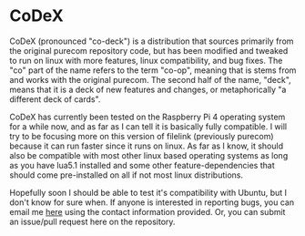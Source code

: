 # CoDeX

CoDeX (pronounced "co-deck") is a distribution that sources primarily from the original
purecom repository code, but has been modified and tweaked to run on linux with more
features, linux compatibility, and bug fixes. The "co" part of the name refers to the term
"co-op", meaning that is stems from and works with the original purecom. The second half of
the name, "deck", means that it is a deck of new features and changes, or metaphorically
"a different deck of cards". 

CoDeX has currently been tested on the Raspberry Pi 4 operating system for a while now,
and as far as I can tell it is basically fully compatible. I will try to be focusing
more on this version of filelink (previously purecom) because it can run faster
since it runs on linux. As far as I know, it should also be compatible with most
other linux based operating systems as long as you have lua5.1 installed and
some other feature-dependencies that should come pre-installed on all if not most
linux distributions.

Hopefully soon I should be able to test it's compatibility with Ubuntu, but I don't
know for sure when. If anyone is interested in reporting bugs, you can email me [here](https://rentry.co/ny5k9)
using the contact information provided. Or, you can submit an issue/pull request here on the repository. 
